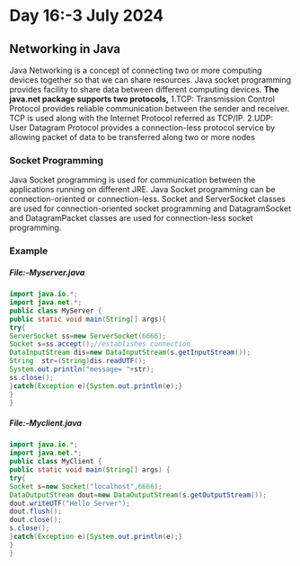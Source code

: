# Day 16:-3 July 2024

## Networking in Java
Java Networking is a concept of connecting two or more computing devices together so that we can share resources.
Java socket programming provides facility to share data between different computing devices.
<b>The java.net package supports two protocols,</b>
1.TCP: Transmission Control Protocol provides reliable communication between the sender and receiver. TCP is used along with the Internet Protocol referred as TCP/IP.
2.UDP: User Datagram Protocol provides a connection-less protocol service by allowing packet of data to be transferred along two or more nodes

### Socket Programming
Java Socket programming is used for communication between the applications running on different JRE.
Java Socket programming can be connection-oriented or connection-less.
Socket and ServerSocket classes are used for connection-oriented socket programming and DatagramSocket and DatagramPacket classes are used for connection-less socket programming.

### Example
##### File:-Myserver.java
```java
import java.io.*;  
import java.net.*;  
public class MyServer {  
public static void main(String[] args){  
try{  
ServerSocket ss=new ServerSocket(6666);  
Socket s=ss.accept();//establishes connection   
DataInputStream dis=new DataInputStream(s.getInputStream());  
String  str=(String)dis.readUTF();  
System.out.println("message= "+str);  
ss.close();  
}catch(Exception e){System.out.println(e);}  
}  
}  
```
##### File:-Myclient.java
```java
import java.io.*;  
import java.net.*;  
public class MyClient {  
public static void main(String[] args) {  
try{      
Socket s=new Socket("localhost",6666);  
DataOutputStream dout=new DataOutputStream(s.getOutputStream());  
dout.writeUTF("Hello Server");  
dout.flush();  
dout.close();  
s.close();  
}catch(Exception e){System.out.println(e);}  
}  
}  
```